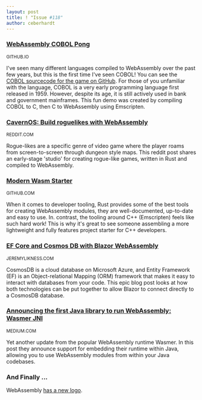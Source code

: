 ```yaml
---
layout: post
title: ! "Issue #118"
author: ceberhardt
---
```


### [WebAssembly COBOL Pong](https://moxon6.github.io/cobol-js-emscripten/)

<small>GITHUB.IO</small>

I've seen many different languages compiled to WebAssembly over the past few years, but this is the first time I've seen COBOL! You can see the [COBOL sourcecode for the game on GitHub](https://github.com/moxon6/cobol-js-emscripten/blob/master/cob/main.cob). For those of you unfamiliar with the language, COBOL is a very early programming language first released in 1959. However, despite its age, it is still actively used in bank and government mainframes. This fun demo was created by compiling COBOL to C, then C to WebAssembly using Emscripten.

### [CavernOS: Build roguelikes with WebAssembly](https://old.reddit.com/r/roguelikedev/comments/giu6ua/cavernos_build_roguelikes_with_webassembly/)

<small>REDDIT.COM</small>

Rogue-likes are a specific genre of video game where the player roams from screen-to-screen through dungeon style maps. This reddit post shares an early-stage 'studio' for creating rogue-like games, written in Rust and compiled to WebAssembly.

### [Modern Wasm Starter](https://github.com/TheLartians/modern-wasm-starter)

<small>GITHUB.COM</small>

When it comes to developer tooling, Rust provides some of the best tools for creating WebAssembly modules, they are well-documented, up-to-date and easy to use. In. contrast, the tooling around C++ (Emscripten) feels like such hard work! This is why it's great to see someone assembling a more lightweight and fully features project starter for C++ developers.

### [EF Core and Cosmos DB with Blazor WebAssembly](https://blog.jeremylikness.com/blog/ef-core-and-cosmosdb-with-blazor-webassembly/)

<small>JEREMYLIKNESS.COM</small>

CosmosDB is a cloud database on Microsoft Azure, and Entity Framework (EF) is an Object-relational Mapping (ORM) framework that makes it easy to interact with databases from your code. This epic blog post looks at how both technologies can be put together to allow Blazor to connect directly to a CosmosDB database. 

### [Announcing the first Java library to run WebAssembly: Wasmer JNI](https://medium.com/wasmer/announcing-the-first-java-library-to-run-webassembly-wasmer-jni-89e319d2ac7c)

<small>MEDIUM.COM</small>

Yet another update from the popular WebAssembly runtime Wasmer. In this post they announce support for embedding their runtime within Java, allowing you to use WebAssembly modules from within your Java codebases.

### And Finally ...

WebAssembly [has a new logo](https://twitter.com/switchcasebreak/status/1260772135217385474).